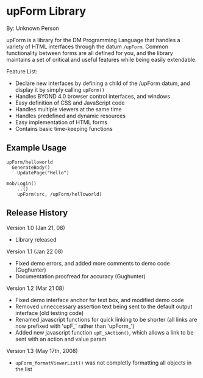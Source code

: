 
upForm Library
==============

By: Unknown Person

upForm is a library for the DM Programming Language that handles a variety of 
HTML interfaces through the datum `/upForm`. Common functionality between 
forms are all defined for you, and the library maintains a set of critical and 
useful features while being easily extendable.

Feature List:
 * Declare new interfaces by defining a child of the /upForm datum, and display it
   by simply calling `upForm()`
 * Handles BYOND 4.0 browser control interfaces, and windows
 * Easy definition of CSS and JavaScript code
 * Handles multiple viewers at the same time
 * Handles predefined and dynamic resources
 * Easy implementation of HTML forms
 * Contains basic time-keeping functions
 
## Example Usage ##

	upForm/helloworld
	  GenerateBody()
	    UpdatePage("Hello")
	
	mob/Login()
		..()
		upForm(src, /upForm/helloworld)
	
## Release History ##

Version 1.0 (Jan 21, 08)
 - Library released

Version 1.1 (Jan 22 08)
 - Fixed demo errors, and added more comments to demo code (Gughunter)
 - Documentation proofread for accuracy (Gughunter)

Version 1.2 (Mar 21 08)
 - Fixed demo interface anchor for text box, and modified demo code
 - Removed unneccessary assertion text being sent to the default
   output interface (old testing code)
 - Renamed javascript functions for quick linking to be shorter (all links
   are now prefixed with 'upF_' rather than 'upForm_')
 - Added new javascript function `upF_sAction()`, which allows a link to be sent
   with an action and value param

Version 1.3 (May 17th, 2008)
 - `upForm_formatViewerList()` was not completly formatting all objects
   in the list